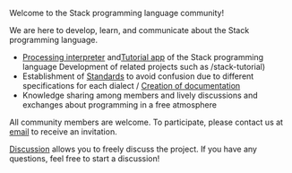 Welcome to the Stack programming language community!

We are here to develop, learn, and communicate about the Stack programming language.

- [Processing interpreter](https://github.com/Stack-Programing-Community/Stack-Programing-Language) and[Tutorial app](https://github.com/Stack-Programing-Community) of the Stack programming language Development of related projects such as /stack-tutorial)
- Establishment of [Standards](https://github.com/Stack-Programing-Community/Standards) to avoid confusion due to different specifications for each dialect / [Creation of documentation](https://github.com/Stack-Programing-Community/Documents)
- Knowledge sharing among members and lively discussions and exchanges about programming in a free atmosphere

All community members are welcome. To participate, please contact us at [email](mailto://kajizukataichi@outlook.jp) to receive an invitation.

[Discussion](https://github.com/orgs/Stack-Programing-Community/discussions) allows you to freely discuss the project.
If you have any questions, feel free to start a discussion!
